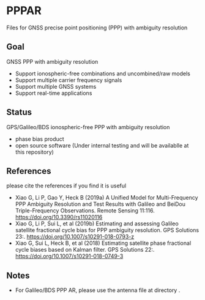 # PPPAR
Files for GNSS precise point positioning (PPP) with ambiguity resolution
## Goal
GNSS PPP with ambiguity resolution
* Support ionospheric-free combinations and uncombined/raw models
* Support multiple carrier frequency signals
* Support multiple GNSS systems
* Support real-time applications
## Status
GPS/Galileo/BDS ionospheric-free PPP with ambiguity resolution
* phase bias product
* open source software (Under internal testing and will be availablle at this repository)
## References
please cite the references if you find it is useful
* Xiao G, Li P, Gao Y, Heck B (2019a) A Unified Model for Multi-Frequency PPP Ambiguity Resolution and Test Results with Galileo and BeiDou Triple-Frequency Observations. Remote Sensing 11:116. https://doi.org/10.3390/rs11020116
* Xiao G, Li P, Sui L, et al (2019b) Estimating and assessing Galileo satellite fractional cycle bias for PPP ambiguity resolution. GPS Solutions 23:. https://doi.org/10.1007/s10291-018-0793-z
* Xiao G, Sui L, Heck B, et al (2018) Estimating satellite phase fractional cycle biases based on Kalman filter. GPS Solutions 22:. https://doi.org/10.1007/s10291-018-0749-3
## Notes
* For Galileo/BDS PPP AR, please use the antenna file at directory <atx>.


